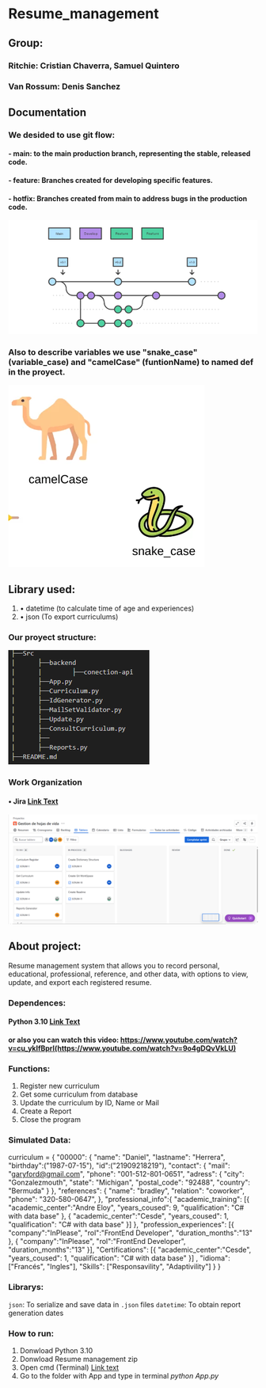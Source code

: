 # Resume_management

## Group: 
### Ritchie: Cristian Chaverra, Samuel Quintero
### Van Rossum: Denis Sanchez

## Documentation


### We desided to use git flow: 
#### - main: to the main production branch, representing the stable, released code. 
#### - feature: Branches created for developing specific features.
#### - hotfix: Branches created from main to address  bugs in the production code.


![alt text](image-1.png)



### Also to describe variables we use "snake_case" (variable_case) and "camelCase" (funtionName) to named def in the proyect.


![alt text](image-2.png)



## Library used:
1. • datetime (to calculate time of age and experiences)
2. • json (To export curriculums)


### Our proyect structure:

![alt text](image-3.png)

 ### Work Organization

#### • Jira [Link Text](#)

![alt text](Jira_Table-First-Sprim.png)

## About project:

Resume management system that allows you to record personal, educational, professional, reference, and other data, with options to view, update, and export each registered resume.

### Dependences:
#### Python 3.10 [Link Text](#https://www.python.org/downloads/)
#### or also you can watch this video: https://www.youtube.com/watch?v=cu_ykIfBprI(https://www.youtube.com/watch?v=9o4gDQvVkLU)

### Functions:
 1. Register new curriculum
 2. Get some curriculum from database
 3. Update the curriculum by ID, Name or Mail
 4. Create a Report 
 5. Close the program

### Simulated Data:
curriculum = {
    "00000": {
        "name": "Daniel",
        "lastname": "Herrera",
        "birthday":("1987-07-15"),
        "id":("21909218219"),
        "contact": {
            "mail": "garyford@gmail.com",
            "phone": "001-512-801-0651",
            "adress": {
                "city": "Gonzalezmouth",
                "state": "Michigan",
                "postal_code": "92488",
                "country": "Bermuda"
            }
        },
        "references": {
            "name": "bradley",
            "relation": "coworker",
            "phone": "320-580-0647",
        },
        "professional_info":{
            "academic_training": 
                [{
                     "academic_center":"Andre Eloy",
                     "years_coused": 9,
                     "qualification": "C# with data base"
                     },
                {
                     "academic_center":"Cesde",
                     "years_coused": 1,
                     "qualification": "C# with data base"
                     }]
            },
            "profession_experiences": 
                [{
                    "company":"InPlease",
                    "rol":"FrontEnd Developer",
                    "duration_months":"13"
                     }, {
                    "company":"InPlease",
                    "rol":"FrontEnd Developer",
                    "duration_months":"13"
                    }],
            "Certifications":
                [{
                    "academic_center":"Cesde",
                    "years_coused": 1,
                    "qualification": "C# with data base"
                    }]
            ,
            "idioma": ["Francés", "Ingles"],
            "Skills": ["Responsavility", "Adaptivility"]
        }
    }

### Librarys:

`json`: To serialize and save data in `.json` files
`datetime`: To obtain report generation dates       



### How to run:

 1. Donwload Python 3.10
 2. Donwload Resume management zip
 3. Open cmd (Terminal) [Link text](#https://www.youtube.com/watch?v=JvHHgnOqW4w)
 4. Go to the folder with App and type in terminal *python App.py*
